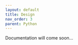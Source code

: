 ```yaml
---
layout: default
title: Design
nav_order: 3
parent: Python
---
```


Documentation will come soon...